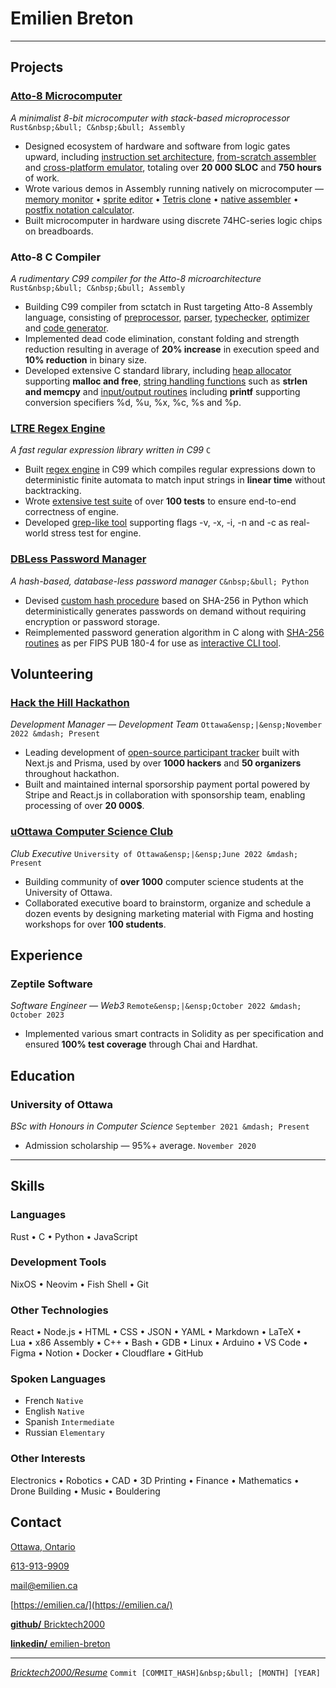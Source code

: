 # Emilien **Breton**

---

<!-- https://www.engineering.cornell.edu/sites/default/files/users/user240/Action%20Words%20for%20ENG%20(website).pdf -->

## Projects

### [Atto-8 Microcomputer](https://github.com/Bricktech2000/Atto-8)

_A minimalist 8-bit microcomputer with stack-based microprocessor_ `Rust&nbsp;&bull; C&nbsp;&bull; Assembly`

<!-- according to Toggl Track as of 2024-05-12 -->

<!-- according to https://codetabs.com/count-loc/count-loc-online.html -->

- Designed ecosystem of hardware and software from logic gates upward, including [instruction set architecture](https://github.com/Bricktech2000/Atto-8/blob/master/spec/microarchitecture.md), [from-scratch assembler](https://github.com/Bricktech2000/Atto-8/tree/master/asm) and [cross-platform emulator](https://github.com/Bricktech2000/Atto-8/tree/master/emu), totaling over **20&nbsp;000 SLOC** and **750 hours** of work.
- Wrote various demos in Assembly running natively on microcomputer &mdash; [memory monitor](https://github.com/Bricktech2000/Atto-8/blob/master/test/utils/attomon.asm)&nbsp;&bull; [sprite editor](https://github.com/Bricktech2000/Atto-8/blob/master/test/utils/pixedit.asm)&nbsp;&bull; [Tetris clone](https://github.com/Bricktech2000/Atto-8/blob/master/test/games/tetris.asm)&nbsp;&bull; [native assembler](https://github.com/Bricktech2000/Atto-8/blob/master/test/utils/min-asm.asm)&nbsp;&bull; [postfix notation calculator](https://github.com/Bricktech2000/Atto-8/blob/master/test/utils/calc.asm).
- Built microcomputer in hardware using discrete 74HC-series logic chips on breadboards.

### Atto-8 C Compiler

_A rudimentary C99 compiler for the Atto-8 microarchitecture_ `Rust&nbsp;&bull; C&nbsp;&bull; Assembly`

- Building C99 compiler from sctatch in Rust targeting Atto-8 Assembly language, consisting of [preprocessor](https://github.com/Bricktech2000/Atto-8/blob/master/cc/preprocess.rs), [parser](https://github.com/Bricktech2000/Atto-8/blob/master/cc/parse.rs), [typechecker](https://github.com/Bricktech2000/Atto-8/blob/master/cc/typecheck.rs), [optimizer](https://github.com/Bricktech2000/Atto-8/blob/master/cc/optimize.rs) and [code generator](https://github.com/Bricktech2000/Atto-8/blob/master/cc/codegen.rs).
- Implemented dead code elimination, constant folding and strength reduction resulting in average of **20% increase** in execution speed and **10% reduction** in binary size.
- Developed extensive C standard library, including [heap allocator](https://github.com/Bricktech2000/Atto-8/blob/master/lib/stdlib.asm) supporting **malloc and free**, [string handling functions](https://github.com/Bricktech2000/Atto-8/blob/master/lib/string.asm) such as **strlen and memcpy** and [input/output routines](https://github.com/Bricktech2000/Atto-8/blob/master/lib/stdio.asm) including **printf** supporting conversion specifiers %d, %u, %x, %c, %s and %p.

### [LTRE Regex Engine](https://github.com/Bricktech2000/LTRE)

_A fast regular expression library written in C99_ `C`

- Built [regex engine](https://github.com/Bricktech2000/LTRE/blob/master/ltre.c) in C99 which compiles regular expressions down to deterministic finite automata to match input strings in **linear time** without backtracking.
- Wrote [extensive test suite](https://github.com/Bricktech2000/LTRE/blob/master/test.c) of over **100 tests** to ensure end-to-end correctness of engine.
- Developed [grep-like tool](https://github.com/Bricktech2000/LTRE/blob/master/ltrep.c) supporting flags -v, -x, -i, -n and -c as real-world stress test for engine.

### [DBLess Password Manager](https://github.com/Bricktech2000/DBLess)

_A hash-based, database-less password manager_ `C&nbsp;&bull; Python`

- Devised [custom hash procedure](https://github.com/Bricktech2000/DBLess/blob/master/src/dbless.py) based on SHA-256 in Python which deterministically generates passwords on demand without requiring encryption or password storage.
- Reimplemented password generation algorithm in C along with [SHA-256 routines](https://github.com/Bricktech2000/DBLess/blob/master/src/sha256.c) as per FIPS PUB 180-4 for use as [interactive CLI tool](https://github.com/Bricktech2000/DBLess/blob/master/src/dbless.c).

<!-- - Built cross-platform PWA with Next.js used by over **50 accounts** <!-- 50 of which are mine that loads 2FA tokens, generates passwords and copies them to user's clipboard for convenience. -->

<!--
### [Personal Website](https://emilien.ca/)

_A portfolio for sharing various projects_ `Markdown&nbsp;&bull; Next.js`

- Designed and implemented appealing UI and optimized UX using Google Search Console resulting in over **15&nbsp;000 unique visitors** to portfolio website a month.
- Leveraged Cloudflare caching system and optimized site-wide accessibility resulting in Lighthouse score consistently over **95%**.
-->

<!--
### IB Personal Project

_Design and build of a racing drone_ `May 2020 &mdash; February 2021`

- Strategically put in place a dozen deadlines for the year-long project allowing for submission of [final report](https://docs.google.com/document/d/1IacnKTF84T8h3rhnu_9Y1yqm5nK6_kY3pc5PWw-RIvo/edit?usp=sharing) several days early.
- Designed project roadmap based on thorough understanding of possible complications resulting in only one major setback caused by defective parts.
-->

<!--
### [Legacy Protocol](https://devpost.com/software/legacy-protocol)

<!-- March 18th 2022 &mdash; March 20th 2022

_Submission for DeFi The Conventional 2022_ `React&nbsp;&bull; Rust`

- Won **first place** in Finance category of Canada's largest DeFi hackathon along with **2500&dollar; prize** as part of 3-member team.
- Engineered [MVP smart contract backend and API](https://github.com/Bricktech2000/crypto_will) from scratch in Rust with no prior experience in Web3, all within limited **36-hour timeframe**.
- Worked in collaboration with Terraform Labs post-hackathon to officialize our protocol and secure additional funding prior to Terra Luna collapse.
-->

<!--
### AI Image Compressor

_A neural network that learns to compress images_ `Python&nbsp;&bull; Tensorflow&nbsp;&bull; Keras`

- Implemented web scraper and image preprocessor optimized with numpy to generate millions of training samples in less than 5 minutes.
- Created and implemented custom algorithm within autoencoder structure to allow for variable compression ratio with no overhead.
- Supervised training process and tweaked settings leading to results of superior quality than JPEG compression when in favorable circumstances.
-->

## Volunteering

### [Hack the Hill Hackathon](http://hackthehill.com/)

<!-- according to Code, Coffee & Cram collab on 2022-10-30 -->

<!-- Development Coordinator was updated to Development Manager around 2023-05-01 -->

<!--
_Development Manager &mdash; Development Team_ `Ottawa&ensp;|&ensp;May 2023 &mdash; Present`
_Development Coordinator &mdash; Development Team_ `Ottawa&ensp;|&ensp;November 2022 &mdash; May 2023`
-->

_Development Manager &mdash; Development Team_ `Ottawa&ensp;|&ensp;November 2022 &mdash; Present`

<!-- according to https://prisma.hackthehill.com/ -->

<!-- according to "Hack the Hill I Budget" spreadsheet (actual number is 21699.32$) -->

- Leading development of [open-source participant tracker](https://github.com/HacktheHill/track-the-hack) built with Next.js and Prisma, used by over **1000 hackers** and **50 organizers** throughout hackathon.
- Built and maintained internal sporsorship payment portal powered by Stripe and React.js in collaboration with sponsorship team, enabling processing of over **20 000&dollar;**.

<!--
- Collaborated with design, development and community teams to fix various issues on [hackathon website](https://hackthehill.com/) and keep it up to date with event information
- worked on website to fix issues
- worked on sponsorship portal with stripe
- worked on display system with firebase
- created CONTRIBUTING.md on .github repo for conventions. helped set up branch protection. figured out what merge strategy would be best
- fixed missing DNS CNAME record on cloudflare
- deployed hacker tracker on Vercel
- brainstormed backend workshop ideas to land on discord bot workshop
- worked on database schema for hacker tracker, implementing `hackers/hacker?id` endpoint
- learned basics of SQL to build queries for hacker tracker
-->

### [uOttawa Computer Science Club](https://uocsclub.ca/)

<!-- May 29 2022 20:57 according to CS Discord Jedi -->

<!--
- got Manaal involved to take care of social media and photography
- updated outdated information on website
- ported logo from raster to vector
- refreshed Discord server with clearer roles and introduction
- Designed internal Notion workspace, improving short-term planning by providing single central platform to capture meeting minutes and track task progress.
- Reorganized Discord server of over **1000 members** by creating clearer roles and introduction channels, improving user experience and onboarding.
-->

<!-- 1147 members on Discord server as of 2023-11-10 19:08 -->

_Club Executive_ `University of Ottawa&ensp;|&ensp;June 2022 &mdash; Present`

- Building community of **over 1000** computer science students at the University of Ottawa.
- Collaborated executive board to brainstorm, organize and schedule a dozen events by designing marketing material with Figma and hosting workshops for <!-- generous cumulative estimation --> over **100 students**.

<!--
### Group Chat Moderator

_Course-specific Discord server creator, owner and moderator_ `University of Ottawa`

161 (ITI1121 A, 2022-04-11) + 424 (ITI1100 A/B, 2022-04-11) + 111 (MAT1320, 2022-12-22) = 696
222 (SEG2105, 2022-10-30) + 230 (CSI2110, 2022-12-22) + 179 (CEG2136, 2022-12-22) = 631
696 + 631 = 1327 in total

- Built and promoted six Discord servers allowing total of over **1000 students** to communicate with their peers and share course resources easily.
- Improved moderation experience by creating [Discord bot](https://github.com/Bricktech2000/Turing-Complete-Mentions) to address groups of students based on specific criteria, extending flexibility of Discord mentions.
-->

## Experience

### Zeptile Software

<!-- start date according to Discord conversations. end date estimated -->

_Software Engineer &mdash; Web3_ `Remote&ensp;|&ensp;October 2022 &mdash; October 2023`

- Implemented various smart contracts in Solidity as per specification and ensured **100% test coverage** through Chai and Hardhat.

## Education

### University of Ottawa

_BSc with Honours in Computer Science_ `September 2021 &mdash; Present`

- Admission scholarship &mdash; 95%+ average. `November 2020`

<!--
### Polyvalente Saint-Francois

_IB Middle Years Programme, Secondary School Diploma_ `September 2016 &mdash; June 2021`
-->

---

## Skills

### Languages

Rust&nbsp;&bull; C&nbsp;&bull; Python&nbsp;&bull; JavaScript

### Development Tools

NixOS&nbsp;&bull; Neovim&nbsp;&bull; Fish Shell&nbsp;&bull; Git

### Other Technologies

React&nbsp;&bull; Node.js&nbsp;&bull; HTML&nbsp;&bull; CSS&nbsp;&bull; JSON&nbsp;&bull; YAML&nbsp;&bull; Markdown&nbsp;&bull; LaTeX&nbsp;&bull; Lua&nbsp;&bull; x86 Assembly&nbsp;&bull; C++&nbsp;&bull; Bash&nbsp;&bull; GDB&nbsp;&bull; Linux&nbsp;&bull; Arduino&nbsp;&bull; VS Code&nbsp;&bull; Figma&nbsp;&bull; Notion&nbsp;&bull; Docker&nbsp;&bull; Cloudflare&nbsp;&bull; GitHub

### Spoken Languages

<!-- https://csb.uncw.edu/cen/docs/determining%20language%20proficiency.pdf -->
<!-- https://corporatefinanceinstitute.com/resources/careers/resume/language-proficiency-levels/ -->

- French `Native`
- English `Native`
- Spanish `Intermediate`
- Russian `Elementary`

### Other Interests

Electronics&nbsp;&bull; Robotics&nbsp;&bull; CAD&nbsp;&bull; 3D Printing&nbsp;&bull; Finance&nbsp;&bull; Mathematics&nbsp;&bull; Drone Building&nbsp;&bull; Music&nbsp;&bull; Bouldering

<!--
## Achievements

### Fusce Sed Erat Velit

- Sed euismod diam sit amet euismod.

### Iaculis Vehicula Felis

- Aliquam ornare diam sit amet euismod pellentesque.
- In condimentum tortor non odio consectetur accumsan.
-->

## Contact

[Ottawa, Ontario](https://google.com/maps/place/Ottawa,+ON)

<!--          WARNING          -->
<!-- don't spam call me thanks -->
<!--        END WARNING        -->

[613-913-9909](tel:+1-613-913-9909)

[mail@emilien.ca](mailto:mail@emilien.ca)

[https://emilien.ca/](https://emilien.ca/)

[**github/** Bricktech2000](https://github.com/Bricktech2000)

[**linkedin/** emilien-breton](https://www.linkedin.com/in/emilien-breton/)

---

_[Bricktech2000/Resume](https://github.com/Bricktech2000/Resume/)_ `Commit [COMMIT_HASH]&nbsp;&bull; [MONTH] [YEAR]`
